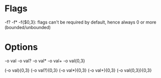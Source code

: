 # Flags

-f?
-f*
-f{$0,3}: flags can't be required by default, hence always 0 or more (bounded/unbounded)

# Options

-o val
-o val?
-o val*
-o val+
-o val{0,3}

(-o val){0,3}
(-o val?){0,3}
(-o val*){0,3}
(-o val+){0,3}
(-o val{0,3}){0,3}
